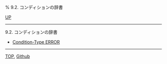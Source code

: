 % 9.2. コンディションの辞書

[UP](9.html)  

---

9.2. コンディションの辞書

- [Condition-Type ERROR](9.2.error-condition.html)

---
[TOP](index.html),  [Github](https://github.com/nptcl/npt-japanese)

